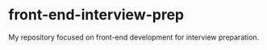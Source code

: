 # front-end-interview-prep
My repository focused on front-end development for interview preparation.
